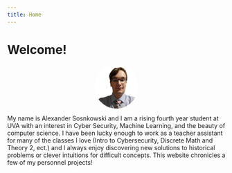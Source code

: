 ```yaml
---
title: Home
---
```

# Welcome!

<style>
    .profile {
        border-radius: 50%;
        width: 20%;
        height: 20%;
        display: block;
        margin-left: auto;
        margin-right: auto;
    }


</style>
<img src="profile.png" class="profile">


My name is Alexander Sosnkowski and I am a rising fourth year student at UVA with an interest in Cyber Security, Machine Learning, and the beauty of computer science. I have been lucky enough to work as a teacher assistant for many of the classes I love (Intro to Cybersecurity, Discrete Math and Theory 2, ect.) and I always enjoy discovering new solutions to historical problems or clever intuitions for difficult concepts. This website chronicles a few of my personnel projects!  
